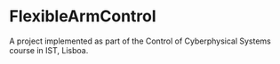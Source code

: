# FlexibleArmControl
A project implemented as part of the Control of Cyberphysical Systems course in IST, Lisboa.
